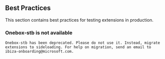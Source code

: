 
## Best Practices

This section contains best practices for testing extensions in production.

### Onebox-stb is not available

    Onebox-stb has been deprecated. Please do not use it. Instead, migrate extensions to sideloading. For help on migration, send an email to  ibiza-onboarding@microsoft.com.
